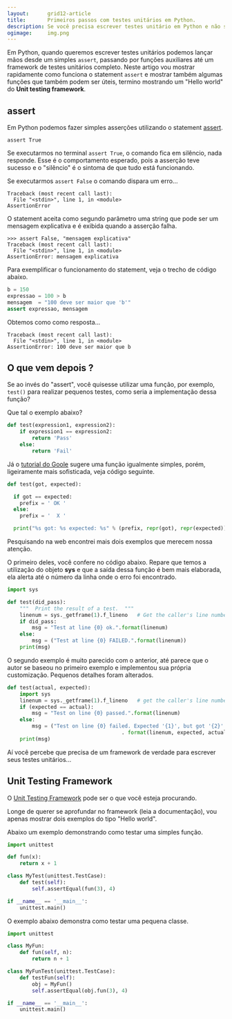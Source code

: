 ```yaml
---
layout:      grid12-article
title:       Primeiros passos com testes unitários em Python.
description: Se você precisa escrever testes unitário em Python e não sabe por onde começar, este artigo é para você!
ogimage:     img.png
---
```


Em Python, quando queremos escrever testes unitários podemos lançar mãos desde um simples `assert`, passando por funções
auxiliares até um framework de testes unitários completo. Neste artigo vou mostrar rapidamente como funciona o statement
`assert` e mostrar também algumas funções que também podem ser úteis, termino mostrando um "Hello world" do 
__Unit testing framework__.

assert
---

Em Python podemos fazer simples asserções utilizando o statement 
[assert](https://docs.python.org/2/reference/simple_stmts.html#the-assert-statement "link-externo").

    assert True

Se executarmos no terminal `assert True`, o comando fica em silêncio, nada responde. Esse é o comportamento esperado, 
pois a asserção teve sucesso e o "silêncio" é o sintoma de que tudo está funcionando.

Se executarmos `assert False` o comando dispara um erro...

    Traceback (most recent call last):
      File "<stdin>", line 1, in <module>
    AssertionError

O statement aceita como segundo parâmetro uma string que pode ser um mensagem explicativa e é exibida quando a asserção 
falha.

    >>> assert False, "mensagem explicativa"
    Traceback (most recent call last):
      File "<stdin>", line 1, in <module>
    AssertionError: mensagem explicativa

Para exemplificar o funcionamento do statement, veja o trecho de código abaixo.

```python
b = 150
expressao = 100 > b
mensagem  = "100 deve ser maior que 'b'"
assert expressao, mensagem
```

Obtemos como como resposta...

    Traceback (most recent call last):
      File "<stdin>", line 1, in <module>
    AssertionError: 100 deve ser maior que b




O que vem depois ?
---

Se ao invés do "assert", você quisesse utilizar uma função, por exemplo, `test()` para realizar pequenos testes, como
seria a implementação dessa função?

Que tal o exemplo abaixo?

```python
def test(expression1, expression2):
    if expression1 == expression2:
        return 'Pass'
    else:
        return 'Fail'
```

Já o [tutorial do Goole](http://code.google.com/edu/languages/google-python-class/ "link-externo") sugere uma função 
igualmente simples, porém, ligeiramente mais sofisticada, veja código seguinte.

```python
def test(got, expected):

  if got == expected:
    prefix = ' OK '
  else:
    prefix = '  X '

  print("%s got: %s expected: %s" % (prefix, repr(got), repr(expected)))
```

Pesquisando na web encontrei mais dois exemplos que merecem nossa atenção.

O primeiro deles, você confere no código abaixo. Repare que temos a utilização do objeto __sys__ e que a saída dessa 
função é bem mais elaborada, ela alerta até o número da linha onde o erro foi encontrado.

```python
import sys

def test(did_pass):
    """  Print the result of a test.  """
    linenum = sys._getframe(1).f_lineno   # Get the caller's line number.
    if did_pass:
        msg = "Test at line {0} ok.".format(linenum)
    else:
        msg = ("Test at line {0} FAILED.".format(linenum))
    print(msg)
```

O segundo exemplo é muito parecido com o anterior, até parece que o autor se baseou no primeiro exemplo e implementou
sua própria customização.  Pequenos detalhes foram alterados.


```python
def test(actual, expected):
    import sys
    linenum = sys._getframe(1).f_lineno   # get the caller's line number.
    if (expected == actual):
        msg = "Test on line {0} passed.".format(linenum)
    else:
        msg = ("Test on line {0} failed. Expected '{1}', but got '{2}'."
                                     . format(linenum, expected, actual))
    print(msg)
```

Aí você percebe que precisa de um framework de verdade para escrever seus testes unitários...



Unit Testing Framework
---

O [Unit Testing Framework](https://docs.python.org/3.4/library/unittest.html "link-externo") pode ser o que você esteja
procurando.

Longe de querer se aprofundar no framework (leia a documentação), vou apenas mostrar dois exemplos do tipo "Hello world".

Abaixo um exemplo demonstrando como testar uma simples função.

```python
import unittest

def fun(x):
    return x + 1

class MyTest(unittest.TestCase):
    def test(self):
        self.assertEqual(fun(3), 4)

if __name__ == '__main__':
    unittest.main()

```

O exemplo abaixo demonstra como testar uma pequena classe.

```python
import unittest

class MyFun:
    def fun(self, n):
        return n + 1

class MyFunTest(unittest.TestCase):
    def testFun(self):
        obj = MyFun()
        self.assertEqual(obj.fun(3), 4)

if __name__ == '__main__':
    unittest.main()

```
